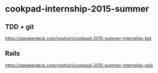 # cookpad-internship-2015-summer

## TDD + git

https://speakerdeck.com/yoshiori/cookpad-2015-summer-internship-tdd

## Rails

https://speakerdeck.com/yoshiori/cookpad-2015-summer-internship-rails
